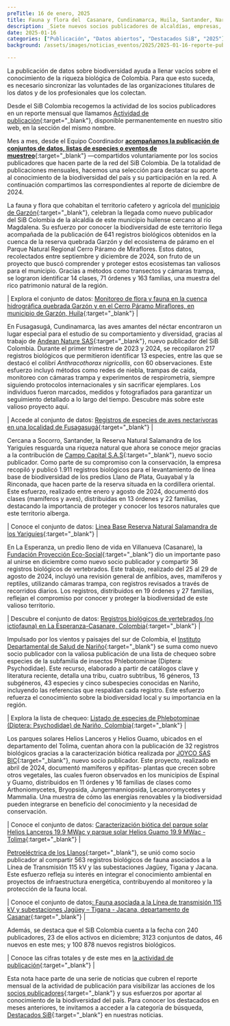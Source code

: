 ```yaml
---
preTitle: 16 de enero, 2025
title: Fauna y flora del  Casanare, Cundinamarca, Huila, Santander, Nariño y Tolima se destacaron en diciembre
description: _Siete nuevos socios publicadores de alcaldías, empresas, fundaciones e institutos departamentales sobresalieron en el último mes del 2024 con conjuntos de datos y listas de chequeo de nuestra biodiversidad._
date: 2025-01-16
categories: ["Publicación", "Datos abiertos", "Destacados SiB", "2025"]
background: /assets/images/noticias_eventos/2025/2025-01-16-reporte-publicacion-diciembre-2024.png

---
```


La publicación de datos sobre biodiversidad ayuda a llenar vacíos sobre el conocimiento de la riqueza biológica de Colombia. Para que esto suceda, es necesario sincronizar las voluntades de las organizaciones titulares de los datos y de los profesionales que los colectan.

Desde el SiB Colombia recogemos la actividad de los socios publicadores en un reporte mensual que llamamos [Actividad de publicación](https://biodiversidad.co/comunidad/actividad-de-publicacion/){:target="_blank"}, disponible permanentemente en nuestro sitio web, en la sección del mismo nombre.

Mes a mes, desde el Equipo Coordinador **[acompañamos la publicación de conjuntos de datos, listas de especies o eventos de muestreo](https://biodiversidad.co/compartir/guia-para-publicar/)**{:target="_blank"} —compartidos voluntariamente por los socios publicadores que hacen parte de la red del SiB Colombia. De la totalidad de publicaciones mensuales, hacemos una selección para destacar su aporte al conocimiento de la biodiversidad del país y su participación en la red. A continuación compartimos las correspondientes al reporte de diciembre de 2024.

La fauna y flora que cohabitan el territorio cafetero y agrícola del [municipio de Garzón](https://www.garzon-huila.gov.co/){:target="_blank"}, celebran la llegada como nuevo publicador del SiB Colombia de la alcaldía de este municipio huilense cercano al río Magdalena. Su esfuerzo por conocer la biodiversidad de este territorio llega acompañada de la publicación de 641 registros biológicos obtenidos en la cuenca de la reserva quebrada Garzón y del ecosistema de páramo en el Parque Natural Regional Cerro Páramo de Miraflores. Estos datos, recolectados entre septiembre y diciembre de 2024, son fruto de un proyecto que buscó comprender y proteger estos ecosistemas tan valiosos para el municipio. Gracias a métodos como transectos y cámaras trampa, se lograron identificar 14 clases, 71 órdenes y 163 familias, una muestra del rico patrimonio natural de la región.

| Explora el conjunto de datos: [Monitoreo de flora y fauna en la cuenca hidrográfica quebrada Garzón y en el Cerro Páramo Miraflores, en municipio de Garzón, Huila](https://biodiversidad.co/data/?datasetKey=2253be9d-7fa1-4681-b6d6-63d66f90f95e){:target="_blank"} |

En Fusagasugá, Cundinamarca, las aves amantes del néctar encontraron un lugar especial para el estudio de su comportamiento y diversidad, gracias al trabajo de [Andean Nature SAS](https://www.gbif.org/publisher/23bc36c2-05d0-4643-88fa-d5f5a8b0f669){:target="_blank"}, nuevo publicador del SiB Colombia. Durante el primer trimestre de 2023 y 2024, se recopilaron 217 registros biológicos que permitieron identificar 13 especies, entre las que se destacó el colibrí *Anthracothorax nigricollis*, con 60 observaciones. Este esfuerzo incluyó métodos como redes de niebla, trampas de caída, monitoreo con cámaras trampa y experimentos de respirometría, siempre siguiendo protocolos internacionales y sin sacrificar ejemplares. Los individuos fueron marcados, medidos y fotografiados para garantizar un seguimiento detallado a lo largo del tiempo. Descubre más sobre este valioso proyecto aquí.

| Accede al conjunto de datos: [Registros de especies de aves nectarívoras en una localidad de Fusagasugá](https://biodiversidad.co/data/?datasetKey=a6c199d4-dda8-457f-a68e-274f900dc163){:target="_blank"} |

Cercana a Socorro, Santander, la Reserva Natural Salamandra de los Yariguíes resguarda una riqueza natural que ahora se conoce mejor gracias a la contribución de [Campo Capital S.A.S](https://campocapital.com/){:target="_blank"}, nuevo socio publicador. Como parte de su compromiso con la conservación, la empresa recopiló y publicó 1.911 registros biológicos para el levantamiento de línea base de biodiversidad de los predios Llano de Plata, Guayabal y la Rinconada, que hacen parte de la reserva situada en la cordillera oriental. Este esfuerzo, realizado entre enero y agosto de 2024, documentó dos clases (mamíferos y aves), distribuidas en 13 órdenes y 22 familias, destacando la importancia de proteger y conocer los tesoros naturales que este territorio alberga.

| Conoce el conjunto de datos: [Linea Base Reserva Natural Salamandra de los Yariguíes](https://biodiversidad.co/data/?datasetKey=b8195f93-3505-4f18-9924-8cb04b44b0a8){:target="_blank"} |

En La Esperanza, un predio lleno de vida en Villanueva (Casanare), la [Fundación Proyección Eco-Social](https://proyeccionecosocial.org/){:target="_blank"} dio un importante paso al unirse en diciembre como nuevo socio publicador y compartir 36 registros biológicos de vertebrados. Este trabajo, realizado del 25 al 29 de agosto de 2024, incluyó una revisión general de anfibios, aves, mamíferos y reptiles, utilizando cámaras trampa, con registros revisados a través de recorridos diarios. Los registros, distribuidos en 19 órdenes y 27 familias, reflejan el compromiso por conocer y proteger la biodiversidad de este valioso territorio. 

| Descubre el conjunto de datos: [Registros biológicos de vertebrados (no ictiofauna) en La Esperanza-Casanare, Colombia](https://biodiversidad.co/data/?datasetKey=b27395f3-2438-4fcd-a63c-04141b907d7d){:target="_blank"} |

Impulsado por los vientos y paisajes del sur de Colombia, el [Instituto Departamental de Salud de Nariño](https://www.idsn.gov.co/){:target="_blank"} se suma como nuevo socio publicador con la valiosa publicación de una lista de chequeo sobre especies de la subfamilia de insectos Phlebotominae (Diptera: Psychodidae). Este recurso, elaborado a partir de catálogos clave y literatura reciente, detalla una tribu, cuatro subtribus, 16 géneros, 13 subgéneros, 43 especies y cinco subespecies conocidas en Nariño, incluyendo las referencias que respaldan cada registro. Este esfuerzo refuerza el conocimiento sobre la biodiversidad local y su importancia en la región. 

| Explora la lista de chequeo: [Listado de especies de Phlebotominae (Diptera: Psychodidae) de Nariño, Colombia](https://biodiversidad.co/dataset/search?publishingOrg=6cc97141-aeec-41e9-86df-f7b5f1b554a8&type=CHECKLIST){:target="_blank"} |

Los parques solares Helios Lanceros y Helios Guamo, ubicados en el departamento del Tolima, cuentan ahora con la publicación de 32 registros biológicos gracias a la caracterización biótica realizada por [JOYCO SAS BIC](https://www.joyco.co/){:target="_blank"}, nuevo socio publicador. Este proyecto, realizado en abril de 2024, documentó mamíferos y epífitas- plantas que crecen sobre otros vegetales, las cuales fueron observados en los municipios de Espinal y Guamo, distribuidos en 11 órdenes y 16 familias de clases como Arthoniomycetes, Bryopsida, Jungermanniopsida, Lecanoromycetes y Mammalia. Una muestra de cómo las energías renovables y la biodiversidad pueden integrarse en beneficio del conocimiento y la necesidad de conservación.

| Conoce el conjunto de datos: [Caracterización biótica del parque solar Helios Lanceros 19.9 MWac y parque solar Helios Guamo 19.9 MWac - Tolima](https://biodiversidad.co/data/?datasetKey=b3c7ab2c-7014-4c87-823d-192847273977){:target="_blank"} |

[Petroeléctrica de los Llanos](https://www.pel.com.co/wp/){:target="_blank"}, se unió como socio publicador al compartir 563 registros biológicos de fauna asociados a la Línea de Transmisión 115 kV y las subestaciones Jagüey, Tigana y Jacana. Este esfuerzo refleja su interés en integrar el conocimiento ambiental en proyectos de infraestructura energética, contribuyendo al monitoreo y la protección de la fauna local. 

| Conoce el conjunto de datos<span style="text-decoration:underline;">: [Fauna asociada a la Línea de transmisión 115 kV y subestaciones Jagüey – Tigana - Jacana, departamento de Casanar](https://biodiversidad.co/data/?datasetKey=b3c7ab2c-7014-4c87-823d-192847273977)</span>{:target="_blank"} |

Además, se destaca que el SiB Colombia cuenta a la fecha con 240 publicadores, 23 de ellos activos en diciembre; 3123 conjuntos de datos, 46 nuevos en este mes; y 100 878 nuevos registros biológicos. 

| Conoce las cifras totales y de este mes en [la actividad de publicación](https://biodiversidad.co/comunidad/actividad-de-publicacion/){:target="_blank"} |

Esta nota hace parte de una serie de noticias que cubren el reporte mensual de la actividad de publicación para visibilizar las acciones de los [socios publicadores](https://biodiversidad.co/comunidad/socios-publicadores/){:target="_blank"} y sus esfuerzos por aportar al conocimiento de la biodiversidad del país. Para conocer los destacados en meses anteriores, te invitamos a acceder a la categoría de búsqueda, [Destacados SiB](https://biodiversidad.co/news/?category=Destacados+SiB){:target="_blank"}  en nuestras noticias.
